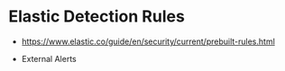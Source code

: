 # Elastic Detection Rules
- https://www.elastic.co/guide/en/security/current/prebuilt-rules.html

- External Alerts